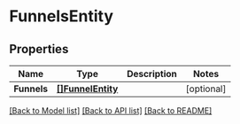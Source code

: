 # FunnelsEntity

## Properties

Name | Type | Description | Notes
------------ | ------------- | ------------- | -------------
**Funnels** | [**[]FunnelEntity**](FunnelEntity.md) |  | [optional] 

[[Back to Model list]](../README.md#documentation-for-models) [[Back to API list]](../README.md#documentation-for-api-endpoints) [[Back to README]](../README.md)


